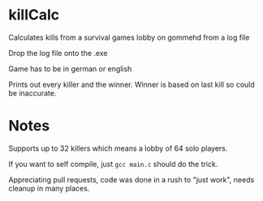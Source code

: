 # killCalc

Calculates kills from a survival games lobby on gommehd from a log file

Drop the log file onto the .exe

Game has to be in german or english

Prints out every killer and the winner. Winner is based on last kill so could be inaccurate.

# Notes

Supports up to 32 killers which means a lobby of 64 solo players.

If you want to self compile, just `gcc main.c` should do the trick.

Appreciating pull requests, code was done in a rush to "just work", needs cleanup in many places.

